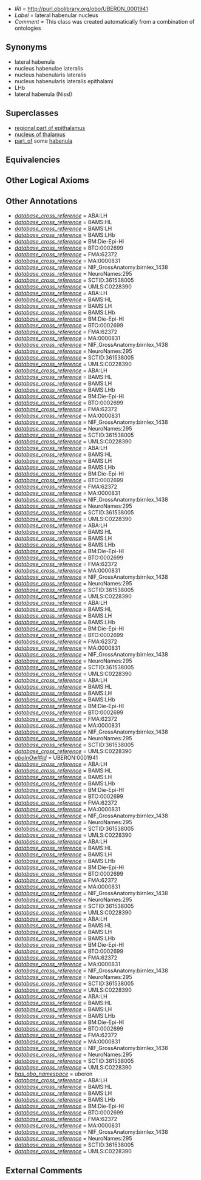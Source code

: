  * *IRI* = http://purl.obolibrary.org/obo/UBERON_0001941
 * *Label* = lateral habenular nucleus
 * *Comment* = This class was created automatically from a combination of ontologies

## Synonyms

 * lateral habenula
 * nucleus habenulae lateralis
 * nucleus habenularis lateralis
 * nucleus habenularis lateralis epithalami
 * LHb
 * lateral habenula (Nissl)

## Superclasses

 * [regional part of epithalamus](../../UBERON/57/UBERON_0002757.md)
 * [nucleus of thalamus](../../UBERON/92/UBERON_0007692.md)
 * [part_of](../../BFO/50/BFO_0000050.md) some [habenula](../../UBERON/04/UBERON_0001904.md)

## Equivalencies


## Other Logical Axioms


## Other Annotations

 * *[database_cross_reference](../../ef/oboInOwl#hasDbXref.md)* = ABA:LH
 * *[database_cross_reference](../../ef/oboInOwl#hasDbXref.md)* = BAMS:HL
 * *[database_cross_reference](../../ef/oboInOwl#hasDbXref.md)* = BAMS:LH
 * *[database_cross_reference](../../ef/oboInOwl#hasDbXref.md)* = BAMS:LHb
 * *[database_cross_reference](../../ef/oboInOwl#hasDbXref.md)* = BM:Die-Epi-Hl
 * *[database_cross_reference](../../ef/oboInOwl#hasDbXref.md)* = BTO:0002699
 * *[database_cross_reference](../../ef/oboInOwl#hasDbXref.md)* = FMA:62372
 * *[database_cross_reference](../../ef/oboInOwl#hasDbXref.md)* = MA:0000831
 * *[database_cross_reference](../../ef/oboInOwl#hasDbXref.md)* = NIF_GrossAnatomy:birnlex_1438
 * *[database_cross_reference](../../ef/oboInOwl#hasDbXref.md)* = NeuroNames:295
 * *[database_cross_reference](../../ef/oboInOwl#hasDbXref.md)* = SCTID:361538005
 * *[database_cross_reference](../../ef/oboInOwl#hasDbXref.md)* = UMLS:C0228390
 * *[database_cross_reference](../../ef/oboInOwl#hasDbXref.md)* = ABA:LH
 * *[database_cross_reference](../../ef/oboInOwl#hasDbXref.md)* = BAMS:HL
 * *[database_cross_reference](../../ef/oboInOwl#hasDbXref.md)* = BAMS:LH
 * *[database_cross_reference](../../ef/oboInOwl#hasDbXref.md)* = BAMS:LHb
 * *[database_cross_reference](../../ef/oboInOwl#hasDbXref.md)* = BM:Die-Epi-Hl
 * *[database_cross_reference](../../ef/oboInOwl#hasDbXref.md)* = BTO:0002699
 * *[database_cross_reference](../../ef/oboInOwl#hasDbXref.md)* = FMA:62372
 * *[database_cross_reference](../../ef/oboInOwl#hasDbXref.md)* = MA:0000831
 * *[database_cross_reference](../../ef/oboInOwl#hasDbXref.md)* = NIF_GrossAnatomy:birnlex_1438
 * *[database_cross_reference](../../ef/oboInOwl#hasDbXref.md)* = NeuroNames:295
 * *[database_cross_reference](../../ef/oboInOwl#hasDbXref.md)* = SCTID:361538005
 * *[database_cross_reference](../../ef/oboInOwl#hasDbXref.md)* = UMLS:C0228390
 * *[database_cross_reference](../../ef/oboInOwl#hasDbXref.md)* = ABA:LH
 * *[database_cross_reference](../../ef/oboInOwl#hasDbXref.md)* = BAMS:HL
 * *[database_cross_reference](../../ef/oboInOwl#hasDbXref.md)* = BAMS:LH
 * *[database_cross_reference](../../ef/oboInOwl#hasDbXref.md)* = BAMS:LHb
 * *[database_cross_reference](../../ef/oboInOwl#hasDbXref.md)* = BM:Die-Epi-Hl
 * *[database_cross_reference](../../ef/oboInOwl#hasDbXref.md)* = BTO:0002699
 * *[database_cross_reference](../../ef/oboInOwl#hasDbXref.md)* = FMA:62372
 * *[database_cross_reference](../../ef/oboInOwl#hasDbXref.md)* = MA:0000831
 * *[database_cross_reference](../../ef/oboInOwl#hasDbXref.md)* = NIF_GrossAnatomy:birnlex_1438
 * *[database_cross_reference](../../ef/oboInOwl#hasDbXref.md)* = NeuroNames:295
 * *[database_cross_reference](../../ef/oboInOwl#hasDbXref.md)* = SCTID:361538005
 * *[database_cross_reference](../../ef/oboInOwl#hasDbXref.md)* = UMLS:C0228390
 * *[database_cross_reference](../../ef/oboInOwl#hasDbXref.md)* = ABA:LH
 * *[database_cross_reference](../../ef/oboInOwl#hasDbXref.md)* = BAMS:HL
 * *[database_cross_reference](../../ef/oboInOwl#hasDbXref.md)* = BAMS:LH
 * *[database_cross_reference](../../ef/oboInOwl#hasDbXref.md)* = BAMS:LHb
 * *[database_cross_reference](../../ef/oboInOwl#hasDbXref.md)* = BM:Die-Epi-Hl
 * *[database_cross_reference](../../ef/oboInOwl#hasDbXref.md)* = BTO:0002699
 * *[database_cross_reference](../../ef/oboInOwl#hasDbXref.md)* = FMA:62372
 * *[database_cross_reference](../../ef/oboInOwl#hasDbXref.md)* = MA:0000831
 * *[database_cross_reference](../../ef/oboInOwl#hasDbXref.md)* = NIF_GrossAnatomy:birnlex_1438
 * *[database_cross_reference](../../ef/oboInOwl#hasDbXref.md)* = NeuroNames:295
 * *[database_cross_reference](../../ef/oboInOwl#hasDbXref.md)* = SCTID:361538005
 * *[database_cross_reference](../../ef/oboInOwl#hasDbXref.md)* = UMLS:C0228390
 * *[database_cross_reference](../../ef/oboInOwl#hasDbXref.md)* = ABA:LH
 * *[database_cross_reference](../../ef/oboInOwl#hasDbXref.md)* = BAMS:HL
 * *[database_cross_reference](../../ef/oboInOwl#hasDbXref.md)* = BAMS:LH
 * *[database_cross_reference](../../ef/oboInOwl#hasDbXref.md)* = BAMS:LHb
 * *[database_cross_reference](../../ef/oboInOwl#hasDbXref.md)* = BM:Die-Epi-Hl
 * *[database_cross_reference](../../ef/oboInOwl#hasDbXref.md)* = BTO:0002699
 * *[database_cross_reference](../../ef/oboInOwl#hasDbXref.md)* = FMA:62372
 * *[database_cross_reference](../../ef/oboInOwl#hasDbXref.md)* = MA:0000831
 * *[database_cross_reference](../../ef/oboInOwl#hasDbXref.md)* = NIF_GrossAnatomy:birnlex_1438
 * *[database_cross_reference](../../ef/oboInOwl#hasDbXref.md)* = NeuroNames:295
 * *[database_cross_reference](../../ef/oboInOwl#hasDbXref.md)* = SCTID:361538005
 * *[database_cross_reference](../../ef/oboInOwl#hasDbXref.md)* = UMLS:C0228390
 * *[database_cross_reference](../../ef/oboInOwl#hasDbXref.md)* = ABA:LH
 * *[database_cross_reference](../../ef/oboInOwl#hasDbXref.md)* = BAMS:HL
 * *[database_cross_reference](../../ef/oboInOwl#hasDbXref.md)* = BAMS:LH
 * *[database_cross_reference](../../ef/oboInOwl#hasDbXref.md)* = BAMS:LHb
 * *[database_cross_reference](../../ef/oboInOwl#hasDbXref.md)* = BM:Die-Epi-Hl
 * *[database_cross_reference](../../ef/oboInOwl#hasDbXref.md)* = BTO:0002699
 * *[database_cross_reference](../../ef/oboInOwl#hasDbXref.md)* = FMA:62372
 * *[database_cross_reference](../../ef/oboInOwl#hasDbXref.md)* = MA:0000831
 * *[database_cross_reference](../../ef/oboInOwl#hasDbXref.md)* = NIF_GrossAnatomy:birnlex_1438
 * *[database_cross_reference](../../ef/oboInOwl#hasDbXref.md)* = NeuroNames:295
 * *[database_cross_reference](../../ef/oboInOwl#hasDbXref.md)* = SCTID:361538005
 * *[database_cross_reference](../../ef/oboInOwl#hasDbXref.md)* = UMLS:C0228390
 * *[database_cross_reference](../../ef/oboInOwl#hasDbXref.md)* = ABA:LH
 * *[database_cross_reference](../../ef/oboInOwl#hasDbXref.md)* = BAMS:HL
 * *[database_cross_reference](../../ef/oboInOwl#hasDbXref.md)* = BAMS:LH
 * *[database_cross_reference](../../ef/oboInOwl#hasDbXref.md)* = BAMS:LHb
 * *[database_cross_reference](../../ef/oboInOwl#hasDbXref.md)* = BM:Die-Epi-Hl
 * *[database_cross_reference](../../ef/oboInOwl#hasDbXref.md)* = BTO:0002699
 * *[database_cross_reference](../../ef/oboInOwl#hasDbXref.md)* = FMA:62372
 * *[database_cross_reference](../../ef/oboInOwl#hasDbXref.md)* = MA:0000831
 * *[database_cross_reference](../../ef/oboInOwl#hasDbXref.md)* = NIF_GrossAnatomy:birnlex_1438
 * *[database_cross_reference](../../ef/oboInOwl#hasDbXref.md)* = NeuroNames:295
 * *[database_cross_reference](../../ef/oboInOwl#hasDbXref.md)* = SCTID:361538005
 * *[database_cross_reference](../../ef/oboInOwl#hasDbXref.md)* = UMLS:C0228390
 * *[oboInOwl#id](../../id/oboInOwl#id.md)* = UBERON:0001941
 * *[database_cross_reference](../../ef/oboInOwl#hasDbXref.md)* = ABA:LH
 * *[database_cross_reference](../../ef/oboInOwl#hasDbXref.md)* = BAMS:HL
 * *[database_cross_reference](../../ef/oboInOwl#hasDbXref.md)* = BAMS:LH
 * *[database_cross_reference](../../ef/oboInOwl#hasDbXref.md)* = BAMS:LHb
 * *[database_cross_reference](../../ef/oboInOwl#hasDbXref.md)* = BM:Die-Epi-Hl
 * *[database_cross_reference](../../ef/oboInOwl#hasDbXref.md)* = BTO:0002699
 * *[database_cross_reference](../../ef/oboInOwl#hasDbXref.md)* = FMA:62372
 * *[database_cross_reference](../../ef/oboInOwl#hasDbXref.md)* = MA:0000831
 * *[database_cross_reference](../../ef/oboInOwl#hasDbXref.md)* = NIF_GrossAnatomy:birnlex_1438
 * *[database_cross_reference](../../ef/oboInOwl#hasDbXref.md)* = NeuroNames:295
 * *[database_cross_reference](../../ef/oboInOwl#hasDbXref.md)* = SCTID:361538005
 * *[database_cross_reference](../../ef/oboInOwl#hasDbXref.md)* = UMLS:C0228390
 * *[database_cross_reference](../../ef/oboInOwl#hasDbXref.md)* = ABA:LH
 * *[database_cross_reference](../../ef/oboInOwl#hasDbXref.md)* = BAMS:HL
 * *[database_cross_reference](../../ef/oboInOwl#hasDbXref.md)* = BAMS:LH
 * *[database_cross_reference](../../ef/oboInOwl#hasDbXref.md)* = BAMS:LHb
 * *[database_cross_reference](../../ef/oboInOwl#hasDbXref.md)* = BM:Die-Epi-Hl
 * *[database_cross_reference](../../ef/oboInOwl#hasDbXref.md)* = BTO:0002699
 * *[database_cross_reference](../../ef/oboInOwl#hasDbXref.md)* = FMA:62372
 * *[database_cross_reference](../../ef/oboInOwl#hasDbXref.md)* = MA:0000831
 * *[database_cross_reference](../../ef/oboInOwl#hasDbXref.md)* = NIF_GrossAnatomy:birnlex_1438
 * *[database_cross_reference](../../ef/oboInOwl#hasDbXref.md)* = NeuroNames:295
 * *[database_cross_reference](../../ef/oboInOwl#hasDbXref.md)* = SCTID:361538005
 * *[database_cross_reference](../../ef/oboInOwl#hasDbXref.md)* = UMLS:C0228390
 * *[database_cross_reference](../../ef/oboInOwl#hasDbXref.md)* = ABA:LH
 * *[database_cross_reference](../../ef/oboInOwl#hasDbXref.md)* = BAMS:HL
 * *[database_cross_reference](../../ef/oboInOwl#hasDbXref.md)* = BAMS:LH
 * *[database_cross_reference](../../ef/oboInOwl#hasDbXref.md)* = BAMS:LHb
 * *[database_cross_reference](../../ef/oboInOwl#hasDbXref.md)* = BM:Die-Epi-Hl
 * *[database_cross_reference](../../ef/oboInOwl#hasDbXref.md)* = BTO:0002699
 * *[database_cross_reference](../../ef/oboInOwl#hasDbXref.md)* = FMA:62372
 * *[database_cross_reference](../../ef/oboInOwl#hasDbXref.md)* = MA:0000831
 * *[database_cross_reference](../../ef/oboInOwl#hasDbXref.md)* = NIF_GrossAnatomy:birnlex_1438
 * *[database_cross_reference](../../ef/oboInOwl#hasDbXref.md)* = NeuroNames:295
 * *[database_cross_reference](../../ef/oboInOwl#hasDbXref.md)* = SCTID:361538005
 * *[database_cross_reference](../../ef/oboInOwl#hasDbXref.md)* = UMLS:C0228390
 * *[database_cross_reference](../../ef/oboInOwl#hasDbXref.md)* = ABA:LH
 * *[database_cross_reference](../../ef/oboInOwl#hasDbXref.md)* = BAMS:HL
 * *[database_cross_reference](../../ef/oboInOwl#hasDbXref.md)* = BAMS:LH
 * *[database_cross_reference](../../ef/oboInOwl#hasDbXref.md)* = BAMS:LHb
 * *[database_cross_reference](../../ef/oboInOwl#hasDbXref.md)* = BM:Die-Epi-Hl
 * *[database_cross_reference](../../ef/oboInOwl#hasDbXref.md)* = BTO:0002699
 * *[database_cross_reference](../../ef/oboInOwl#hasDbXref.md)* = FMA:62372
 * *[database_cross_reference](../../ef/oboInOwl#hasDbXref.md)* = MA:0000831
 * *[database_cross_reference](../../ef/oboInOwl#hasDbXref.md)* = NIF_GrossAnatomy:birnlex_1438
 * *[database_cross_reference](../../ef/oboInOwl#hasDbXref.md)* = NeuroNames:295
 * *[database_cross_reference](../../ef/oboInOwl#hasDbXref.md)* = SCTID:361538005
 * *[database_cross_reference](../../ef/oboInOwl#hasDbXref.md)* = UMLS:C0228390
 * *[has_obo_namespace](../../ce/oboInOwl#hasOBONamespace.md)* = uberon
 * *[database_cross_reference](../../ef/oboInOwl#hasDbXref.md)* = ABA:LH
 * *[database_cross_reference](../../ef/oboInOwl#hasDbXref.md)* = BAMS:HL
 * *[database_cross_reference](../../ef/oboInOwl#hasDbXref.md)* = BAMS:LH
 * *[database_cross_reference](../../ef/oboInOwl#hasDbXref.md)* = BAMS:LHb
 * *[database_cross_reference](../../ef/oboInOwl#hasDbXref.md)* = BM:Die-Epi-Hl
 * *[database_cross_reference](../../ef/oboInOwl#hasDbXref.md)* = BTO:0002699
 * *[database_cross_reference](../../ef/oboInOwl#hasDbXref.md)* = FMA:62372
 * *[database_cross_reference](../../ef/oboInOwl#hasDbXref.md)* = MA:0000831
 * *[database_cross_reference](../../ef/oboInOwl#hasDbXref.md)* = NIF_GrossAnatomy:birnlex_1438
 * *[database_cross_reference](../../ef/oboInOwl#hasDbXref.md)* = NeuroNames:295
 * *[database_cross_reference](../../ef/oboInOwl#hasDbXref.md)* = SCTID:361538005
 * *[database_cross_reference](../../ef/oboInOwl#hasDbXref.md)* = UMLS:C0228390

## External Comments

